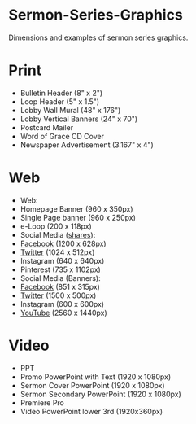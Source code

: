# Sermon-Series-Graphics
Dimensions and examples of sermon series graphics.

# Print
- Bulletin Header               (8" x 2")
- Loop Header                   (5" x 1.5")
- Lobby Wall Mural              (48" x 176")
- Lobby Vertical Banners        (24" x 70")
- Postcard Mailer
- Word of Grace CD Cover
- Newspaper Advertisement       (3.167" x 4")

# Web
- Web:
 - Homepage Banner              (960 x 350px)
 - Single Page banner           (960 x 250px)
 - e-Loop                       (200 x 118px)
- Social Media ([shares](https://blog.bufferapp.com/ideal-image-sizes-social-media-posts)):
 - [Facebook](https://developers.facebook.com/docs/sharing/best-practices)                     (1200 x 628px)
 - [Twitter](https://dev.twitter.com/cards/types/summary-large-image)                      (1024 x 512px)
 - Instagram                    (640 x 640px)
 - Pinterest                    (735 x 1102px)
- Social Media (Banners):
 - [Facebook](https://www.facebook.com/help/125379114252045)                     (851 x 315px)
 - [Twitter](https://support.twitter.com/articles/127871-customizing-your-profile)                      (1500 x 500px)
 - Instagram                    (600 x 600px)
 - [YouTube](https://support.google.com/youtube/answer/2972003?hl=en)                      (2560  x 1440px)

# Video
- PPT
 - Promo PowerPoint with Text    (1920 x 1080px)
 - Sermon Cover PowerPoint       (1920 x 1080px)
 - Sermon Secondary PowerPoint   (1920 x 1080px)
- Premiere Pro
 - Video PowerPoint lower 3rd    (1920x360px)
